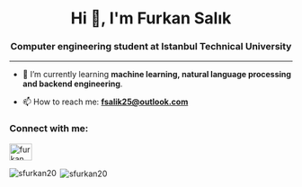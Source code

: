 <h1 align="center">Hi 👋, I'm Furkan Salık</h1>
<h3 align="center">Computer engineering student at Istanbul Technical University</h3>
<hr>

- 🌱 I’m currently learning **machine learning, natural language processing and backend engineering**.

- 📫 How to reach me: **fsalik25@outlook.com**

<h3 align="left">Connect with me:</h3>
<p align="left">
<a href="https://www.linkedin.com/in/furkan-sal%C4%B1k-41980915b/" target="blank"><img align="center" src="https://raw.githubusercontent.com/rahuldkjain/github-profile-readme-generator/master/src/images/icons/Social/linked-in-alt.svg" alt="furkan salık" height="30" width="40" /></a>
</p>

<p><img align="left" src="https://github-readme-stats.vercel.app/api/top-langs?username=sfurkan20&show_icons=true&theme=dark&locale=en&layout=compact" alt="sfurkan20" /></p>

<p>&nbsp;<img align="center" src="https://github-readme-stats.vercel.app/api?username=sfurkan20&show_icons=true&theme=dark&locale=en" alt="sfurkan20" /></p>
